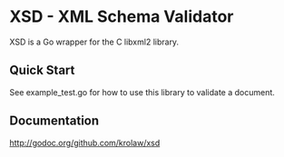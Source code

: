 # XSD - XML Schema Validator 

XSD is a Go wrapper for the C libxml2 library.

## Quick Start

See example_test.go for how to use this library to validate a document.

## Documentation

http://godoc.org/github.com/krolaw/xsd